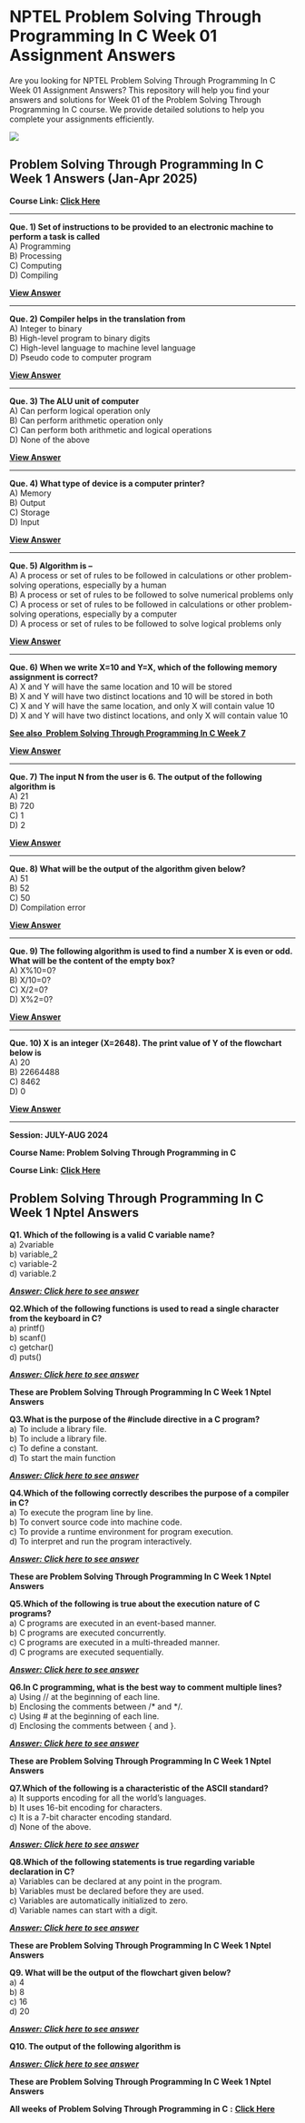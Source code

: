 # NPTEL Problem Solving Through Programming In C Week 01 Assignment Answers

Are you looking for NPTEL Problem Solving Through Programming In C Week 01 Assignment Answers? This repository will help you find your answers and solutions for Week 01 of the Problem Solving Through Programming In C course. We provide detailed solutions to help you complete your assignments efficiently.

![](https://miro.medium.com/v2/resize:fit:875/1*1PYFVzaX6LdTTIifa8pUNg.jpeg)

## Problem Solving Through Programming In C Week 1 Answers (Jan-Apr 2025)

**Course Link: [**Click Here**](https://onlinecourses.nptel.ac.in/noc25_cs56/course)**

***

**Que. 1) Set of instructions to be provided to an electronic machine to perform a task is called**\
A) Programming\
B) Processing\
C) Computing\
D) Compiling

**[**View Answer**](https://my.progiez.com/courses/problem-solving-through-programming-in-c/)**

***

**Que. 2) Compiler helps in the translation from**\
A) Integer to binary\
B) High-level program to binary digits\
C) High-level language to machine level language\
D) Pseudo code to computer program

**[**View Answer**](https://my.progiez.com/courses/problem-solving-through-programming-in-c/)**

***

**Que. 3) The ALU unit of computer**\
A) Can perform logical operation only\
B) Can perform arithmetic operation only\
C) Can perform both arithmetic and logical operations\
D) None of the above

**[**View Answer**](https://my.progiez.com/courses/problem-solving-through-programming-in-c/)**

***

**Que. 4) What type of device is a computer printer?**\
A) Memory\
B) Output\
C) Storage\
D) Input

**[**View Answer**](https://my.progiez.com/courses/problem-solving-through-programming-in-c/)**

***

**Que. 5) Algorithm is –**\
A) A process or set of rules to be followed in calculations or other problem-solving operations, especially by a human\
B) A process or set of rules to be followed to solve numerical problems only\
C) A process or set of rules to be followed in calculations or other problem-solving operations, especially by a computer\
D) A process or set of rules to be followed to solve logical problems only

**[**View Answer**](https://my.progiez.com/courses/problem-solving-through-programming-in-c/)**

***

**Que. 6) When we write X=10 and Y=X, which of the following memory assignment is correct?**\
A) X and Y will have the same location and 10 will be stored\
B) X and Y will have two distinct locations and 10 will be stored in both\
C) X and Y will have the same location, and only X will contain value 10\
D) X and Y will have two distinct locations, and only X will contain value 10

[****See also**  **Problem Solving Through Programming In C Week 7****](https://progiez.com/problem-solving-through-programming-in-c-assignment-7)

**[**View Answer**](https://my.progiez.com/courses/problem-solving-through-programming-in-c/)**

***

**Que. 7) The input N from the user is 6. The output of the following algorithm is**\
A) 21\
B) 720\
C) 1\
D) 2

**[**View Answer**](https://my.progiez.com/courses/problem-solving-through-programming-in-c/)**

***

**Que. 8) What will be the output of the algorithm given below?**\
A) 51\
B) 52\
C) 50\
D) Compilation error

**[**View Answer**](https://my.progiez.com/courses/problem-solving-through-programming-in-c/)**

***

**Que. 9) The following algorithm is used to find a number X is even or odd. What will be the content of the empty box?**\
A) X%10=0?\
B) X/10=0?\
C) X/2=0?\
D) X%2=0?

**[**View Answer**](https://my.progiez.com/courses/problem-solving-through-programming-in-c/)**

***

**Que. 10) X is an integer (X=2648). The print value of Y of the flowchart below is**\
A) 20\
B) 22664488\
C) 8462\
D) 0

**[**View Answer**](https://my.progiez.com/courses/problem-solving-through-programming-in-c/)**

*** 

**Session: JULY-AUG 2024**

**Course Name: Problem Solving Through Programming in C**

**Course Link:** [**Click Here**](https://onlinecourses.nptel.ac.in/noc24_cs123/)


## Problem Solving Through Programming In C Week 1 Nptel Answers<a id="44f6"></a>

**Q1. Which of the following is a valid C variable name?**\
a) 2variable\
b) variable\_2\
c) variable-2\
d) variable.2

[**_**Answer: Click here to see answer**_**](https://progiez.com/problem-solving-through-programming-in-c-week-1-nptel)

**Q2.Which of the following functions is used to read a single character from the keyboard in C?**\
a) printf()\
b) scanf()\
c) getchar()\
d) puts()

[**_**Answer: Click here to see answer**_**](https://progiez.com/problem-solving-through-programming-in-c-week-1-nptel)

**These are Problem Solving Through Programming In C Week 1 Nptel Answers**

**Q3.What is the purpose of the #include directive in a C program?**\
a) To include a library file.\
b) To include a library file.\
c) To define a constant.\
d) To start the main function

[**_**Answer: Click here to see answer**_**](https://progiez.com/problem-solving-through-programming-in-c-week-1-nptel)

**Q4.Which of the following correctly describes the purpose of a compiler in C?**\
a) To execute the program line by line.\
b) To convert source code into machine code.\
c) To provide a runtime environment for program execution.\
d) To interpret and run the program interactively.

[**_**Answer: Click here to see answer**_**](https://progiez.com/problem-solving-through-programming-in-c-week-1-nptel)

**These are Problem Solving Through Programming In C Week 1 Nptel Answers**

**Q5.Which of the following is true about the execution nature of C programs?**\
a) C programs are executed in an event-based manner.\
b) C programs are executed concurrently.\
c) C programs are executed in a multi-threaded manner.\
d) C programs are executed sequentially.

[**_**Answer: Click here to see answer**_**](https://progiez.com/problem-solving-through-programming-in-c-week-1-nptel)

**Q6.In C programming, what is the best way to comment multiple lines?**\
a) Using // at the beginning of each line.\
b) Enclosing the comments between /\* and \*/.\
c) Using # at the beginning of each line.\
d) Enclosing the comments between { and }.

[**_**Answer: Click here to see answer**_**](https://progiez.com/problem-solving-through-programming-in-c-week-1-nptel)

**These are Problem Solving Through Programming In C Week 1 Nptel Answers**

**Q7.Which of the following is a characteristic of the ASCII standard?**\
a) It supports encoding for all the world’s languages.\
b) It uses 16-bit encoding for characters.\
c) It is a 7-bit character encoding standard.\
d) None of the above.

[**_**Answer: Click here to see answer**_**](https://progiez.com/problem-solving-through-programming-in-c-week-1-nptel)

**Q8.Which of the following statements is true regarding variable declaration in C?**\
a) Variables can be declared at any point in the program.\
b) Variables must be declared before they are used.\
c) Variables are automatically initialized to zero.\
d) Variable names can start with a digit.

[**_**Answer: Click here to see answer**_**](https://progiez.com/problem-solving-through-programming-in-c-week-1-nptel)

**These are Problem Solving Through Programming In C Week 1 Nptel Answers**

**Q9. What will be the output of the flowchart given below?**\
a) 4\
b) 8\
c) 16\
d) 20

[**_**Answer: Click here to see answer**_**](https://progiez.com/problem-solving-through-programming-in-c-week-1-nptel)

**Q10. The output of the following algorithm is**

[**_**Answer: Click here to see answer**_**](https://progiez.com/problem-solving-through-programming-in-c-week-1-nptel)

**These are Problem Solving Through Programming In C Week 1 Nptel Answers**

**All weeks of Problem Solving Through Programming in C** **:** [**Click Here**](https://progiez.com/nptel-assignment-answers/introduction-to-internet-of-things)
